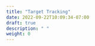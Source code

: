 ```yaml
---
title: "Target Tracking"
date: 2022-09-22T10:09:34-07:00
draft: true
description: " "
weight: 0
---
```


